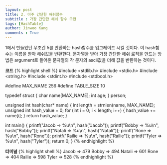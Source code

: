 ```yaml
---
layout: post
title: 2. 아주 간단한 해쉬함수
subtitle : 가장 간단한 해쉬 함수 구현
tags: [HashTable]
author: Jinwoo Kang
comments : True
---
```


1에서 만들었던 무조건 5를 반환하는 hash함수를 업그레이드 시킬 것이다. 이 hash함수는 이름을 받아 해쉬값을 반환한다. 문자열을 받아 가장 간단한 해쉬 로직을 만드는 방법은 argument로 들어온 문자열의 각 문자의 ascii값을 더해 값을 반환하는 것이다.

**코드**
{% highlight shell %}
#include <stdlib.h>
#include <stdio.h>
#include <string.h>
#include <stdint.h>
#include <stdbool.h>

#define MAX_NAME 256
#define TABLE_SIZE 10

typedef struct {
    char name[MAX_NAME];
    int age;
} person;

unsigned int hash(char* name) {
    int length = strnlen(name, MAX_NAME);
    unsigned int hash_value = 0;
    for (int i = 0; i < length; i++) {
        hash_value += name[i];
    }
    return hash_value;
}

int main() {
    printf("Jacob => %u\n", hash("Jacob"));
    printf("Bobby => %u\n", hash("Bobby"));
    printf("Natali => %u\n", hash("Natali"));
    printf("Rone => %u\n", hash("Rone"));
    printf("Railie => %u\n", hash("Railie"));
    printf("Tyler => %u\n", hash("Tyler"));
    return 0;
}
{% endhighlight %}


**터미널**
{% highlight shell %}
Jacob => 479
Bobby => 494
Natali => 601
Rone => 404
Railie => 598
Tyler => 528
{% endhighlight %}